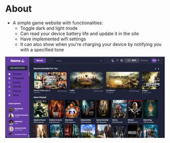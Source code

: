 # About

- A simple game website with functionalities:
  - Toggle dark and light mode
  - Can read your device battery life and update it in the site
  - Have implemented wifi settings
  - It can also show when you're charging your device by notifying you with a specified tone

![Overview of the website](.\Screenshot.png)
